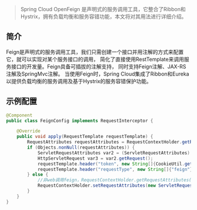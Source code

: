 > Spring Cloud OpenFeign 是声明式的服务调用工具，它整合了Ribbon和Hystrix，拥有负载均衡和服务容错功能，本文将对其用法进行详细介绍。

## 简介

Feign是声明式的服务调用工具，我们只需创建一个接口并用注解的方式来配置它，就可以实现对某个服务接口的调用，
简化了直接使用RestTemplate来调用服务接口的开发量。Feign具备可插拔的注解支持，
同时支持Feign注解、JAX-RS注解及SpringMvc注解。
当使用Feign时，Spring Cloud集成了Ribbon和Eureka以提供负载均衡的服务调用及基于Hystrix的服务容错保护功能。

## 示例配置
```java
@Component
public class FeignConfig implements RequestInterceptor {

    @Override
    public void apply(RequestTemplate requestTemplate) {
        RequestAttributes requestAttributes = RequestContextHolder.getRequestAttributes();
        if (Objects.nonNull(requestAttributes)) {
            ServletRequestAttributes var2 = (ServletRequestAttributes) RequestContextHolder.getRequestAttributes();
            HttpServletRequest var3 = var2.getRequest();
            requestTemplate.header("token", new String[]{CookieUtil.getCookieByName(var3, "token")});
            requestTemplate.header("requestType", new String[]{"feign"});
        } else {
            //非web调用feign，RequestContextHolder.getRequestAttributes()是null的，所以需要在空的情况赋值一次
            RequestContextHolder.setRequestAttributes(new ServletRequestAttributes(new MockHttpServletRequest()));
        }
    }
}
```
